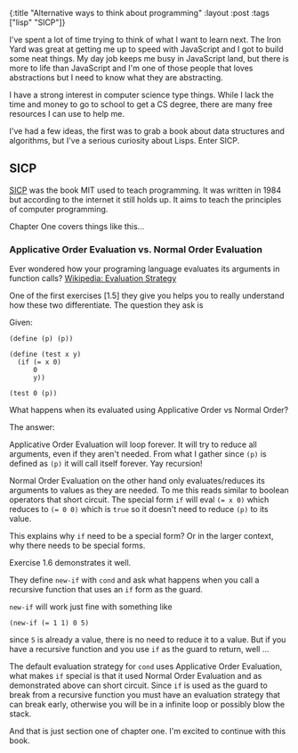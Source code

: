 {:title "Alternative ways to think about programming"
 :layout :post
 :tags ["lisp" "SICP"]}

I've spent a lot of time trying to think of what I want to learn next.  The Iron Yard was great at getting me up to speed with JavaScript and I got to build some neat things.  My day job keeps me busy in JavaScript land, but there is more to life than JavaScript and I'm one of those people that loves abstractions but I need to know what they are abstracting.

I have a strong interest in computer science type things.  While I lack the time and money to go to school to get a CS degree, there are many free resources I can use to help me.

I've had a few ideas, the first was to grab a book about data structures and algorithms, but I've a serious curiosity about Lisps.  Enter SICP.

## SICP

[SICP](https://mitpress.mit.edu/sicp/) was the book MIT used to teach programming.  It was written in 1984 but according to the internet it still holds up.  It aims to teach the principles of computer programming.

Chapter One covers things like this...

### Applicative Order Evaluation vs. Normal Order Evaluation

Ever wondered how your programing language evaluates its arguments in function calls? [Wikipedia: Evaluation Strategy](https://en.wikipedia.org/wiki/Evaluation_strategy)

One of the first exercises [1.5] they give you helps you to really understand how these two differentiate.  The question they ask is

Given:

```
(define (p) (p))

(define (test x y)
  (if (= x 0)
      0
      y))

(test 0 (p))
```

What happens when its evaluated using Applicative Order vs Normal Order?

The answer:

Applicative Order Evaluation will loop forever.  It will try to reduce all arguments, even if they aren't needed.  From what I gather since `(p)` is defined as `(p)` it will call itself forever.  Yay recursion!

Normal Order Evaluation on the other hand only evaluates/reduces its arguments to values as they are needed.  To me this reads similar to boolean operators that short circuit.  The special form `if` will eval `(= x 0)` which reduces to `(= 0 0)` which is `true` so it doesn't need to reduce `(p)` to its value.

This explains why `if` need to be a special form?  Or in the larger context, why there needs to be special forms.

Exercise 1.6 demonstrates it well.

They define `new-if` with `cond` and ask what happens when you call a recursive function that uses an `if` form as the guard.

`new-if` will work just fine with something like
```
(new-if (= 1 1) 0 5)
```
since `5` is already a value, there is no need to reduce it to a value.  But if you have a recursive function and you use `if` as the guard to return, well ...

The default evaluation strategy for `cond` uses Applicative Order Evaluation, what makes `if` special is that it used Normal Order Evaluation and as demonstrated above can short circuit.  Since `if` is used as the guard to break from a recursive function you must have an evaluation strategy that can break early, otherwise you will be in a infinite loop or possibly blow the stack.

And that is just section one of chapter one.  I'm excited to continue with this book.
